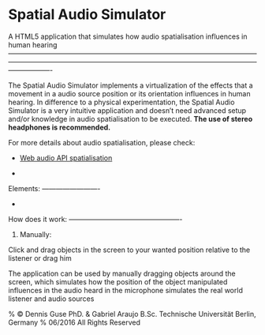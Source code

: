 Spatial Audio Simulator
=======================


A HTML5 application that simulates how audio spatialisation influences in human
hearing
——————————————————————————————————————————————————————————————————————————————-


The Spatial Audio Simulator implements a virtualization of the effects that a movement in a audio source position or its orientation influences in human hearing.
In difference to a physical experimentation, the Spatial Audio Simulator is a very intuitive application and doesn’t need advanced setup and/or knowledge in audio spatialisation to be executed. **The use of stereo headphones is recommended.**

For more details about audio spatialisation, please check: 

* [Web audio API spatialisation](https://developer.mozilla.org/en-US/docs/Web/API/Web_Audio_API/Web_audio_spatialization_basics "Title") 

*


Elements:
————————-

* 

How does it work:
————————————————-

1. Manually:

Click and drag objects in the screen to your wanted position relative to the listener or drag him  

The application can be used by manually dragging objects around the screen, which simulates how the position of the object manipulated influences in the audio heard in the microphone  simulates the real world listener and audio sources 

















% © Dennis Guse PhD. & Gabriel Araujo B.Sc. Technische Universität Berlin, Germany
%   06/2016 All Rights Reserved